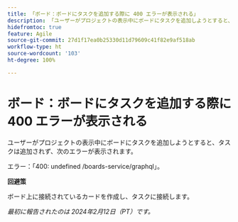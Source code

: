 ```yaml
---
title: 「ボード：ボードにタスクを追加する際に 400 エラーが表示される」
description: 「ユーザーがプロジェクトの表示中にボードにタスクを追加しようとすると、タスクは追加されず、エラーが表示されます。回避策はあります。」
hidefromtoc: true
feature: Agile
source-git-commit: 27d1f17ea0b25330d11d79609c41f82e9af518ab
workflow-type: ht
source-wordcount: '103'
ht-degree: 100%

---
```



# ボード：ボードにタスクを追加する際に 400 エラーが表示される

ユーザーがプロジェクトの表示中にボードにタスクを追加しようとすると、タスクは追加されず、次のエラーが表示されます。

エラー：「400: undefined /boards-service/graphql」。

**回避策**

ボード上に接続されているカードを作成し、タスクに接続します。

_最初に報告されたのは 2024年2月12日（PT）です。_
